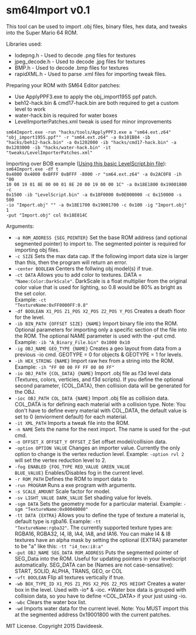 # sm64Import v0.1

This tool can be used to import .obj files, binary files, hex data, and tweaks into the Super Mario 64 ROM.

Libraries used:
- lodepng.h - Used to decode .png files for textures
- jpeg_decode.h - Used to decode .jpg files for textures
- BMP.h - Used to decode .bmp files for textures
- rapidXML.h - Used to parse .xml files for importing tweak files.

Preparing your ROM with SM64 Editor patches:
- Use ApplyPPF3.exe to apply the obj_import195S ppf patch.
- beh12-hack.bin & cmd17-hack.bin are both required to get a custom level to work
- water-hack.bin is required for water boxes
- LevelImporterPatches.xml tweak is used for minor improvements

<code>sm64Import.exe -run "hacks/tools/ApplyPPF3.exe a "sm64.ext.z64" "obj_import195S.ppf"" -r "sm64.ext.z64" -a 0x101B84 -ib "hacks/beh12-hack.bin" -a 0x1202000 -ib "hacks/cmd17-hack.bin" -a 0x1203000 -ib "hacks/water-hack.bin" -it "tweaks/LevelImporterPatches.xml"</code>

Importing over BOB example ([Using this basic LevelScript.bin file](https://drive.google.com/uc?export=download&id=0B0ipn7N-yey8VkJDWnZrWC14M2s)):
<br />
<code>sm64Import.exe -df t 0x4000 0x4000 0xBFFF 0xBFFF -8000 -r "sm64.ext.z64" -a 0x2AC0F8 -ih "00 10 00 19 01 8E 00 00 01 8E 20 00 19 00 00 1C" -a 0x18E1800 0x19001800 -c 0x1500 -ib "LevelScript.bin" -a 0x18F0000 0x0E000000 -c 0x150000 -s 500 -io "Import.obj" "" -a 0x18E1700 0x19001700 -c 0x100 -ig "Import.obj" 1 -put "Import.obj" col 0x18E014C</code>

Arguments:
 - <code>-a ROM_ADDRESS {SEG_POINTER}</code> Set the base ROM address (and optional segmented pointer) to import to. The segmented pointer is required for importing obj files.
 - <code>-c SIZE</code> Sets the max data cap. If the following import data size is larger than this, then the program will return an error.
 - <code>-center BOOLEAN</code> Centers the follwing obj model(s) if true.
 - <code>-ct DATA</code> Allows you to add color to textures. DATA = <code>"Name:Color:DarkScale"</code>. DarkScale is a float multiplier from the original color value that is used for lighting, so 0.8 would be 80% as bright as the set color.<br /> Example: <code>-ct "TextureName:0xFF0000FF:0.8"</code>
 - <code>-df BOOLEAN X1_POS Z1_POS X2_POS Z2_POS Y_POS</code> Creates a death floor for the level.
 - <code>-ib BIN_PATH {OFFSET SIZE} {NAME}</code> Import binary file into the ROM. Optional parameters for importing only a specific section of the file into the ROM. The optional NAME parameter is used with the -put cmd.  Example: <code>-ib "A_Binary_File.bin" 0x1000 0x10</code>
 - <code>-ig OBJ_NAME GEO_TYPE {NAME}</code> Creates a geo layout from data from a previous -io cmd. GEOTYPE = 0 for objects & GEOTYPE = 1 for levels.
 - <code>-ih HEX_STRING {NAME}</code> Import raw hex from a string into the ROM. Example: <code>-ih "FF 00 00 FF FF 00 00 FF"</code>
 - <code>-io OBJ_PATH {COL_DATA} {NAME}</code> Import .obj file as f3d level data (Textures, colors, verticies, and f3d scripts). If you define the optional second parameter, {COL_DATA}, then collision data will be generated for the OBJ.
 - <code>-ioc OBJ_PATH COL_DATA {NAME}</code> Import .obj file as collision data. COL_DATA is for defining each material with a collision type. Note: You don't have to define every material with COL_DATA, the default value is set to 0 (enviorment default) for each material.
 - <code>-it XML_PATH</code> Imports a tweak file into the ROM.
 - <code>-n NAME</code> Sets the name for the next import. The name is used for the -put cmd.
 - <code>-o OFFSET_X OFFSET_Y OFFSET_Z</code> Set offset model/collision data.
 - <code>-option OPTION VALUE</code> Changes an importer value. Currently the only option to change is the vertex reduction level. Example: <code>-option rvl 2</code> will set the vertex reduction level to 2.
 - <code>-fog ENABLED {FOG_TYPE RED_VALUE GREEN_VALUE BLUE_VALUE}</code> Enables/Disables fog in the current level.
 - <code>-r ROM_PATH</code> Defines the ROM to import data to
 - <code>-run PROGRAM</code> Runs a exe program with arguments.
 - <code>-s SCALE_AMOUNT</code> Scale factor for model.
 - <code>-sv LIGHT_VALUE DARK_VALUE</code> Set shading value for levels.
 - <code>-sgm DATA</code> Sets the geometry mode for a particular material. Example: <code>-sgm "TextureName:0x00040000"</code>
 - <code>-tt DATA {EXTRA}</code> Allows you to define the type of texture a material is, default type is rgba16. Example: <code>-tt "TextureName:rgba32"</code>. The currently supported texture types are: RGBA16, RGBA32, I4, I8, IA4, IA8, and IA16. You can make I4 & I8 textures have an alpha mask by setting the optional {EXTRA} parameter to be "a" like this: <code>-tt "i4_tex:i8:a"</code>
 - <code>-put OBJ_NAME SEG_DATA ROM_ADDRESS</code> Puts the segmented pointer of SEG_Data into the ROM. Useful for updating pointers in your levelscript automatically. SEG_DATA can be (Names are not case-sensative): START, SOLID, ALPHA, TRANS, GEO, or COL
 - <code>-vft BOOLEAN</code> Flip all textures vertically if true.
 - <code>-wb BOX_TYPE_ID X1_POS Z1_POS X2_POS Z2_POS HEIGHT</code> Creates a water box in the level. Used with -io* & -ioc. *Water box data is grouped with collision data, so you have to define <COL_DATA> if your just using -io.
 - <code>-wbc</code> Clears the water box list.
 - <code>-wd</code> Imports water data for the current level. Note: You MUST import this at the segmented address 0x19001800 with the current patches.

MIT License. Copyright 2015 Davideesk.
